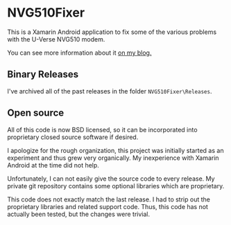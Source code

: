 # NVG510Fixer

This is a Xamarin Android application to fix some of the various problems with the U-Verse NVG510 modem. 

You can see more information about it [on my blog.](http://earlz.net/view/2013/08/03/2006/nvg510-fixer-an-android-application)

## Binary Releases

I've archived all of the past releases in the folder `NVG510Fixer\Releases`. 

## Open source

All of this code is now BSD licensed, so it can be incorporated into proprietary closed source software if desired. 

I apologize for the rough organization, this project was initially started as an experiment and thus grew very organically. 
My inexperience with Xamarin Android at the time did not help. 

Unfortunately, I can not easily give the source code to every release. My private git repository contains some optional libraries which are proprietary.

This code does not exactly match the last release. I had to strip out the proprietary libraries and related support code. 
Thus, this code has not actually been tested, but the changes were trivial.